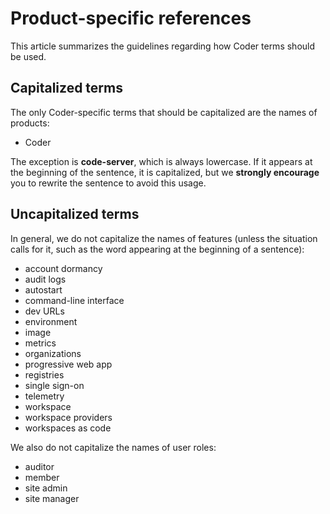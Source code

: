 # Product-specific references

This article summarizes the guidelines regarding how Coder terms should be used.

## Capitalized terms

The only Coder-specific terms that should be capitalized are the names of
products:

- Coder 

The exception is **code-server**, which is always lowercase. If it appears at the
beginning of the sentence, it is capitalized, but we **strongly encourage** you to
rewrite the sentence to avoid this usage.

## Uncapitalized terms

In general, we do not capitalize the names of features (unless the situation calls for it,
such as the word appearing at the beginning of a sentence):

- account dormancy
- audit logs
- autostart
- command-line interface
- dev URLs
- environment
- image
- metrics
- organizations
- progressive web app
- registries
- single sign-on
- telemetry
- workspace
- workspace providers
- workspaces as code

We also do not capitalize the names of user roles:

- auditor
- member
- site admin
- site manager
